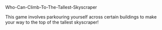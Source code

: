 Who-Can-Climb-To-The-Tallest-Skyscraper

This game involves parkouring yourself across certain buildings to make your way to the top of the tallest skyscraper! 
